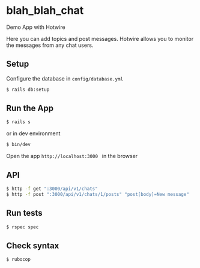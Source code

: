 # blah_blah_chat
Demo App with Hotwire

Here you can add topics and post messages.
Hotwire allows you to monitor the messages from any chat users.

## Setup
Configure the database in `config/database.yml`
```bash
$ rails db:setup
```

## Run the App
```bash
$ rails s
```
or in dev environment
```bash
$ bin/dev
```
Open the app `http://localhost:3000 ` in the browser

## API
```bash
$ http -f get ":3000/api/v1/chats"
$ http -f post ":3000/api/v1/chats/1/posts" "post[body]=New message"
```

## Run tests
```bash
$ rspec spec
```

## Check syntax
```bash
$ rubocop
```
